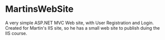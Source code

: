 # MartinsWebSite
A very simple ASP.NET MVC Web site, with User Registration and Login.
Created for Martin's IIS site, so he has a small web site to publish duing the IIS course.

